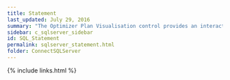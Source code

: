 ```yaml
---
title: Statement
last_updated: July 29, 2016
summary: "The Optimizer Plan Visualisation control provides an interactive and intuitive way to view your plan and statement."
sidebar: c_sqlserver_sidebar
id: SQL_Statement
permalink: sqlserver_statement.html
folder: ConnectSQLServer
---
```



{% include links.html %}
